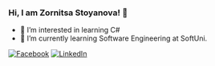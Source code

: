 ### Hi, I am Zornitsa Stoyanova! 👋
- 👀 I’m interested in learning C#
- 🌱 I’m currently learning Software Engineering at SoftUni.

[![Facebook](https://img.shields.io/badge/-Facebook-00B2FF?style=flat-square&logo=Facebook&logoColor=white)](https://www.facebook.com/profile.php?id=100000504615499)
[![LinkedIn](https://img.shields.io/badge/-LinkedIn-0e76a8?style=flat-square&logo=Linkedin&logoColor=white)](https://www.linkedin.com/in/zornitsa-zlatkova-a2034b275) 
<!---
Zornitsa728/Zornitsa728 is a ✨ special ✨ repository because its `README.md` (this file) appears on your GitHub profile.
You can click the Preview link to take a look at your changes.
--->
